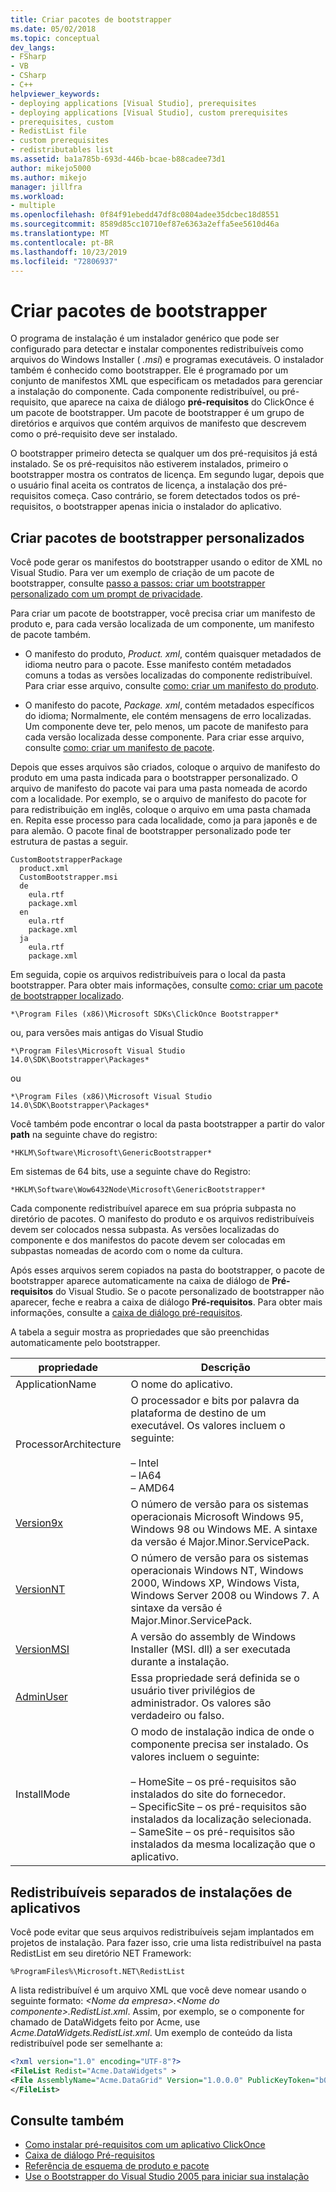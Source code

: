 ```yaml
---
title: Criar pacotes de bootstrapper
ms.date: 05/02/2018
ms.topic: conceptual
dev_langs:
- FSharp
- VB
- CSharp
- C++
helpviewer_keywords:
- deploying applications [Visual Studio], prerequisites
- deploying applications [Visual Studio], custom prerequisites
- prerequisites, custom
- RedistList file
- custom prerequisites
- redistributables list
ms.assetid: ba1a785b-693d-446b-bcae-b88cadee73d1
author: mikejo5000
ms.author: mikejo
manager: jillfra
ms.workload:
- multiple
ms.openlocfilehash: 0f84f91ebedd47df8c0804adee35dcbec18d8551
ms.sourcegitcommit: 8589d85cc10710ef87e6363a2effa5ee5610d46a
ms.translationtype: MT
ms.contentlocale: pt-BR
ms.lasthandoff: 10/23/2019
ms.locfileid: "72806937"
---
```

# <a name="create-bootstrapper-packages"></a>Criar pacotes de bootstrapper
O programa de instalação é um instalador genérico que pode ser configurado para detectar e instalar componentes redistribuíveis como arquivos do Windows Installer ( *.msi*) e programas executáveis. O instalador também é conhecido como bootstrapper. Ele é programado por um conjunto de manifestos XML que especificam os metadados para gerenciar a instalação do componente.  Cada componente redistribuível, ou pré-requisito, que aparece na caixa de diálogo **pré-requisitos** do ClickOnce é um pacote de bootstrapper. Um pacote de bootstrapper é um grupo de diretórios e arquivos que contém arquivos de manifesto que descrevem como o pré-requisito deve ser instalado.

O bootstrapper primeiro detecta se qualquer um dos pré-requisitos já está instalado. Se os pré-requisitos não estiverem instalados, primeiro o bootstrapper mostra os contratos de licença. Em segundo lugar, depois que o usuário final aceita os contratos de licença, a instalação dos pré-requisitos começa. Caso contrário, se forem detectados todos os pré-requisitos, o bootstrapper apenas inicia o instalador do aplicativo.

## <a name="create-custom-bootstrapper-packages"></a>Criar pacotes de bootstrapper personalizados
Você pode gerar os manifestos do bootstrapper usando o editor de XML no Visual Studio. Para ver um exemplo de criação de um pacote de bootstrapper, consulte [passo a passos: criar um bootstrapper personalizado com um prompt de privacidade](../deployment/walkthrough-creating-a-custom-bootstrapper-to-show-a-privacy-prompt.md).

Para criar um pacote de bootstrapper, você precisa criar um manifesto de produto e, para cada versão localizada de um componente, um manifesto de pacote também.

* O manifesto do produto, *Product. xml*, contém quaisquer metadados de idioma neutro para o pacote. Esse manifesto contém metadados comuns a todas as versões localizadas do componente redistribuível.  Para criar esse arquivo, consulte [como: criar um manifesto do produto](../deployment/how-to-create-a-product-manifest.md).

* O manifesto do pacote, *Package. xml*, contém metadados específicos do idioma; Normalmente, ele contém mensagens de erro localizadas. Um componente deve ter, pelo menos, um pacote de manifesto para cada versão localizada desse componente. Para criar esse arquivo, consulte [como: criar um manifesto de pacote](../deployment/how-to-create-a-package-manifest.md).

Depois que esses arquivos são criados, coloque o arquivo de manifesto do produto em uma pasta indicada para o bootstrapper personalizado. O arquivo de manifesto do pacote vai para uma pasta nomeada de acordo com a localidade. Por exemplo, se o arquivo de manifesto do pacote for para redistribuição em inglês, coloque o arquivo em uma pasta chamada en. Repita esse processo para cada localidade, como ja para japonês e de para alemão. O pacote final de bootstrapper personalizado pode ter estrutura de pastas a seguir.

```
CustomBootstrapperPackage
  product.xml
  CustomBootstrapper.msi
  de
    eula.rtf
    package.xml
  en
    eula.rtf
    package.xml
  ja
    eula.rtf
    package.xml
```

Em seguida, copie os arquivos redistribuíveis para o local da pasta bootstrapper. Para obter mais informações, consulte [como: criar um pacote de bootstrapper localizado](../deployment/how-to-create-a-localized-bootstrapper-package.md).

```
*\Program Files (x86)\Microsoft SDKs\ClickOnce Bootstrapper*
```

ou, para versões mais antigas do Visual Studio

```
*\Program Files\Microsoft Visual Studio 14.0\SDK\Bootstrapper\Packages*
```

ou

```
*\Program Files (x86)\Microsoft Visual Studio 14.0\SDK\Bootstrapper\Packages*
```

Você também pode encontrar o local da pasta bootstrapper a partir do valor **path** na seguinte chave do registro:

```
*HKLM\Software\Microsoft\GenericBootstrapper*
```

Em sistemas de 64 bits, use a seguinte chave do Registro:

```
*HKLM\Software\Wow6432Node\Microsoft\GenericBootstrapper*
```

Cada componente redistribuível aparece em sua própria subpasta no diretório de pacotes. O manifesto do produto e os arquivos redistribuíveis devem ser colocados nessa subpasta. As versões localizadas do componente e dos manifestos do pacote devem ser colocadas em subpastas nomeadas de acordo com o nome da cultura.

Após esses arquivos serem copiados na pasta do bootstrapper, o pacote de bootstrapper aparece automaticamente na caixa de diálogo de **Pré-requisitos** do Visual Studio. Se o pacote personalizado de bootstrapper não aparecer, feche e reabra a caixa de diálogo **Pré-requisitos**. Para obter mais informações, consulte a [caixa de diálogo pré-requisitos](../ide/reference/prerequisites-dialog-box.md).

A tabela a seguir mostra as propriedades que são preenchidas automaticamente pelo bootstrapper.

|propriedade|Descrição|
|--------------|-----------------|
|ApplicationName|O nome do aplicativo.|
|ProcessorArchitecture|O processador e bits por palavra da plataforma de destino de um executável. Os valores incluem o seguinte:<br /><br /> – Intel<br />– IA64<br />– AMD64|
|[Version9x](/windows/desktop/Msi/version9x)|O número de versão para os sistemas operacionais Microsoft Windows 95, Windows 98 ou Windows ME. A sintaxe da versão é Major.Minor.ServicePack.|
|[VersionNT](/windows/desktop/Msi/versionnt)|O número de versão para os sistemas operacionais Windows NT, Windows 2000, Windows XP, Windows Vista, Windows Server 2008 ou Windows 7. A sintaxe da versão é Major.Minor.ServicePack.|
|[VersionMSI](/windows/desktop/Msi/versionmsi)|A versão do assembly de Windows Installer (MSI. dll) a ser executada durante a instalação.|
|[AdminUser](/windows/desktop/Msi/adminuser)|Essa propriedade será definida se o usuário tiver privilégios de administrador. Os valores são verdadeiro ou falso.|
|InstallMode|O modo de instalação indica de onde o componente precisa ser instalado. Os valores incluem o seguinte:<br /><br /> – HomeSite – os pré-requisitos são instalados do site do fornecedor.<br />– SpecificSite – os pré-requisitos são instalados da localização selecionada.<br />– SameSite – os pré-requisitos são instalados da mesma localização que o aplicativo.|

## <a name="separate-redistributables-from-application-installations"></a>Redistribuíveis separados de instalações de aplicativos
Você pode evitar que seus arquivos redistribuíveis sejam implantados em projetos de instalação. Para fazer isso, crie uma lista redistribuível na pasta RedistList em seu diretório NET Framework:

`%ProgramFiles%\Microsoft.NET\RedistList`

A lista redistribuível é um arquivo XML que você deve nomear usando o seguinte formato: *\<Nome da empresa>.\<Nome do componente>.RedistList.xml*. Assim, por exemplo, se o componente for chamado de DataWidgets feito por Acme, use *Acme.DataWidgets.RedistList.xml*. Um exemplo de conteúdo da lista redistribuível pode ser semelhante a:

```xml
<?xml version="1.0" encoding="UTF-8"?>
<FileList Redist="Acme.DataWidgets" >
<File AssemblyName="Acme.DataGrid" Version="1.0.0.0" PublicKeyToken="b03f5f7f11d50a3a" Culture="neutral" ProcessorArchitecture="MSIL" InGAC="true" />
</FileList>
```

## <a name="see-also"></a>Consulte também
- [Como instalar pré-requisitos com um aplicativo ClickOnce](../deployment/how-to-install-prerequisites-with-a-clickonce-application.md)
- [Caixa de diálogo Pré-requisitos](../ide/reference/prerequisites-dialog-box.md)
- [Referência de esquema de produto e pacote](../deployment/product-and-package-schema-reference.md)
- [Use o Bootstrapper do Visual Studio 2005 para iniciar sua instalação](https://msdn.microsoft.com/magazine/cc163899.aspx)
